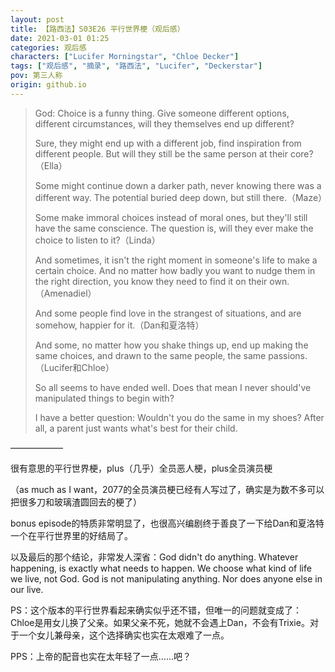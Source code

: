 ```yaml
---
layout: post
title: 【路西法】S03E26 平行世界梗（观后感）
date: 2021-03-01 01:25
categories: 观后感
characters: ["Lucifer Morningstar", "Chloe Decker"]
tags: ["观后感", "摘录", "路西法", "Lucifer", "Deckerstar"]
pov: 第三人称
origin: github.io
---
```


> God: Choice is a funny thing. Give someone different options, different circumstances, will they themselves end up different?
>
> Sure, they might end up with a different job, find inspiration from different people. But will they still be the same person at their core?（Ella）
>
> Some might continue down a darker path, never knowing there was a different way. The potential buried deep down, but still there.（Maze）
>
> Some make immoral choices instead of moral ones, but they'll still have the same conscience. The question is, will they ever make the choice to listen to it?（Linda）
>
> And sometimes, it isn't the right moment in someone's life to make a certain choice. And no matter how badly you want to nudge them in the right direction, you know they need to find it on their own.（Amenadiel）
>
> And some people find love in the strangest of situations, and are somehow, happier for it.（Dan和夏洛特）
>
> And some, no matter how you shake things up, end up making the same choices, and drawn to the same people, the same passions.（Lucifer和Chloe）
>
> So all seems to have ended well. Does that mean I never should've manipulated things to begin with?
>
> I have a better question: Wouldn't you do the same in my shoes? After all, a parent just wants what's best for their child.

——————

很有意思的平行世界梗，plus（几乎）全员恶人梗，plus全员演员梗

（as much as I want，2077的全员演员梗已经有人写过了，确实是为数不多可以把很多刀和玻璃渣圆回去的梗了）

bonus episode的特质非常明显了，也很高兴编剧终于善良了一下给Dan和夏洛特一个在平行世界里的好结局了。

以及最后的那个结论，非常发人深省：God didn't do anything. Whatever happening, is exactly what needs to happen. We choose what kind of life we live, not God. God is not manipulating anything. Nor does anyone else in our live.

PS：这个版本的平行世界看起来确实似乎还不错，但唯一的问题就变成了：Chloe是用女儿换了父亲。如果父亲不死，她就不会遇上Dan，不会有Trixie。对于一个女儿兼母亲，这个选择确实也实在太艰难了一点。

PPS：上帝的配音也实在太年轻了一点……吧？
